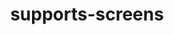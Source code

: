 ---
layout: default
title: supports-screens
parent: App manifest file
grand_parent: App basics
nav_order: 26
---